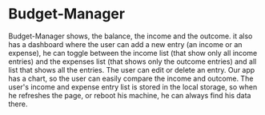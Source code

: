# Budget-Manager
Budget-Manager shows, the balance, the income and the outcome. it also has a dashboard where the user can add a new entry (an income or an expense), he can toggle between the income list (that show only all income entries) and the expenses list (that shows only the outcome entries) and all list that shows all the entries. The user can edit or delete an entry. Our app has a chart, so the user can easily compare the income and outcome.  The user's income and expense entry list is stored in the local storage, so when he refreshes the page, or reboot his machine, he can always find his data there.
